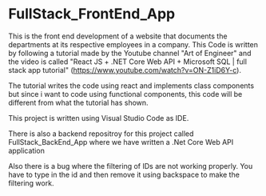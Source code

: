 # FullStack_FrontEnd_App
This is the front end development of a website that documents the departments at its respective employees in a company. 
This Code is written by following a tutorial made by the Youtube channel "Art of Engineer" 
and the video is called "React JS + .NET Core Web API + Microsoft SQL | full stack app tutorial" (https://www.youtube.com/watch?v=ON-Z1iD6Y-c).

The tutorial writes the code using react and implements class components but since i want to code using functional components, this code will be different 
from what the tutorial has shown. 

This project is written using Visual Studio Code as IDE. 

There is also a backend repositroy for this project called FullStack_BackEnd_App where we have written a .Net Core Web API application

Also there is a bug where the filtering of IDs are not working properly. You have to type in the id and then remove it using backspace to make the filtering work.
